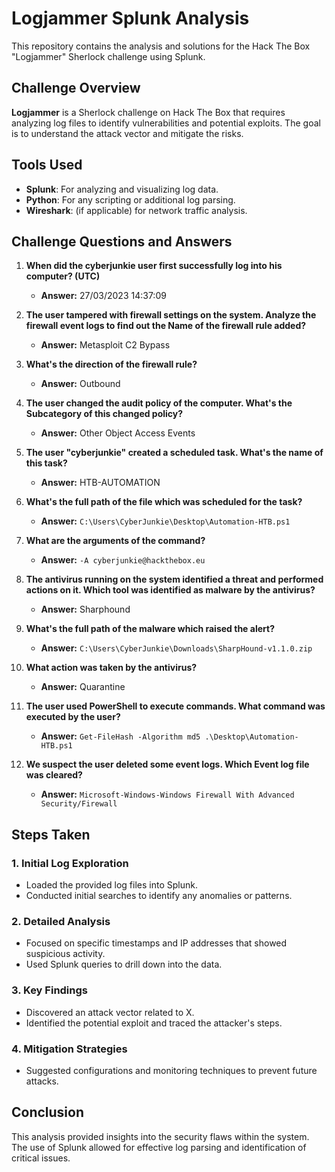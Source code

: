 # Logjammer Splunk Analysis

This repository contains the analysis and solutions for the Hack The Box "Logjammer" Sherlock challenge using Splunk.

## Challenge Overview

**Logjammer** is a Sherlock challenge on Hack The Box that requires analyzing log files to identify vulnerabilities and potential exploits. The goal is to understand the attack vector and mitigate the risks.

## Tools Used

- **Splunk**: For analyzing and visualizing log data.
- **Python**: For any scripting or additional log parsing.
- **Wireshark**: (if applicable) for network traffic analysis.

## Challenge Questions and Answers

1. **When did the cyberjunkie user first successfully log into his computer? (UTC)**
   - **Answer:** 27/03/2023 14:37:09

2. **The user tampered with firewall settings on the system. Analyze the firewall event logs to find out the Name of the firewall rule added?**
   - **Answer:** Metasploit C2 Bypass

3. **What's the direction of the firewall rule?**
   - **Answer:** Outbound

4. **The user changed the audit policy of the computer. What's the Subcategory of this changed policy?**
   - **Answer:** Other Object Access Events

5. **The user "cyberjunkie" created a scheduled task. What's the name of this task?**
   - **Answer:** HTB-AUTOMATION

6. **What's the full path of the file which was scheduled for the task?**
   - **Answer:** `C:\Users\CyberJunkie\Desktop\Automation-HTB.ps1`

7. **What are the arguments of the command?**
   - **Answer:** `-A cyberjunkie@hackthebox.eu`

8. **The antivirus running on the system identified a threat and performed actions on it. Which tool was identified as malware by the antivirus?**
   - **Answer:** Sharphound

9. **What's the full path of the malware which raised the alert?**
   - **Answer:** `C:\Users\CyberJunkie\Downloads\SharpHound-v1.1.0.zip`

10. **What action was taken by the antivirus?**
    - **Answer:** Quarantine

11. **The user used PowerShell to execute commands. What command was executed by the user?**
    - **Answer:** `Get-FileHash -Algorithm md5 .\Desktop\Automation-HTB.ps1`

12. **We suspect the user deleted some event logs. Which Event log file was cleared?**
    - **Answer:** `Microsoft-Windows-Windows Firewall With Advanced Security/Firewall`

## Steps Taken

### 1. Initial Log Exploration
- Loaded the provided log files into Splunk.
- Conducted initial searches to identify any anomalies or patterns.

### 2. Detailed Analysis
- Focused on specific timestamps and IP addresses that showed suspicious activity.
- Used Splunk queries to drill down into the data.

### 3. Key Findings
- Discovered an attack vector related to X.
- Identified the potential exploit and traced the attacker's steps.

### 4. Mitigation Strategies
- Suggested configurations and monitoring techniques to prevent future attacks.

## Conclusion

This analysis provided insights into the security flaws within the system. The use of Splunk allowed for effective log parsing and identification of critical issues.
